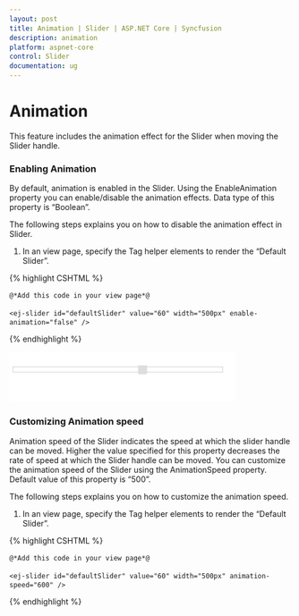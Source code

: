 ```yaml
---
layout: post
title: Animation | Slider | ASP.NET Core | Syncfusion
description: animation
platform: aspnet-core
control: Slider
documentation: ug
---
```


# Animation

This feature includes the animation effect for the Slider when moving the Slider handle.

### Enabling Animation

By default, animation is enabled in the Slider. Using the EnableAnimation property you can enable/disable the animation effects. Data type of this property is “Boolean”.

The following steps explains you on how to disable the animation effect in Slider.

1. In an view page, specify the Tag helper elements to render the “Default Slider”.



{% highlight CSHTML %}

    @*Add this code in your view page*@

    <ej-slider id="defaultSlider" value="60" width="500px" enable-animation="false" />

{% endhighlight %}

![](Animation_images/Animation_img1.png)



### Customizing Animation speed

Animation speed of the Slider indicates the speed at which the slider handle can be moved. Higher the value specified for this property decreases the rate of speed at which the Slider handle can be moved. You can customize the animation speed of the Slider using the AnimationSpeed property. Default value of this property is “500”. 

The following steps explains you on how to customize the animation speed.

1. In an view page, specify the Tag helper elements to render the “Default Slider”.



{% highlight CSHTML %}

    @*Add this code in your view page*@

    <ej-slider id="defaultSlider" value="60" width="500px" animation-speed="600" />

{% endhighlight %}

